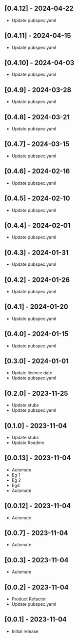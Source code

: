 ## [0.4.12] - 2024-04-22

* Update pubspec.yaml

## [0.4.11] - 2024-04-15

* Update pubspec.yaml

## [0.4.10] - 2024-04-03

* Update pubspec.yaml

## [0.4.9] - 2024-03-28

* Update pubspec.yaml

## [0.4.8] - 2024-03-21

* Update pubspec.yaml

## [0.4.7] - 2024-03-15

* Update pubspec.yaml

## [0.4.6] - 2024-02-16

* Update pubspec.yaml

## [0.4.5] - 2024-02-10

* Update pubspec.yaml

## [0.4.4] - 2024-02-01

* Update pubspec.yaml

## [0.4.3] - 2024-01-31

* Update pubspec.yaml

## [0.4.2] - 2024-01-26

* Update pubspec.yaml

## [0.4.1] - 2024-01-20

* Update pubspec.yaml

## [0.4.0] - 2024-01-15

* Update pubspec.yaml

## [0.3.0] - 2024-01-01

* Update licence date
* Update pubspec.yaml

## [0.2.0] - 2023-11-25

* Update stubs
* Update pubspec.yaml

## [0.1.0] - 2023-11-04

* Update stubs
* Update Readme

## [0.0.13] - 2023-11-04

* Automate
* Eg 1
* Eg 2
* Eg4
* Automate
 
## [0.0.12] - 2023-11-04

* Automate

## [0.0.7] - 2023-11-04

* Automate

## [0.0.3] - 2023-11-04

* Automate

## [0.0.2] - 2023-11-04

* Product Refactor
* Update pubspec.yaml

## [0.0.1] - 2023-11-04

* Initial release
